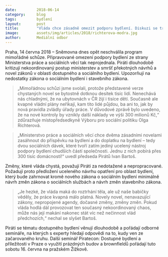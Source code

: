 ```yaml
---
date:         2018-06-14
category:     blog
tags:         bydlení
layout:       post
title:        "Vláda chce zásadně omezit podporu bydlení. Diskuzi se tradičně vyhýbá"
image:        assets/img/articles/2018/richterova-modra.jpg
author:       Mediální odbor
---
```


 
Praha, 14 června 2018 – Sněmovna dnes opět neschválila program mimořádné schůze. Připravované omezení podpory bydlení ze strany Ministerstva práce a sociálních věcí tak neprojednala. Piráti dlouhodobě kritizují nekoordinovaný postup ministerstev a smršť překotných návrhů a novel zákonů v oblasti dostupného a sociálního bydlení. Upozorňují na nedostatky zákona o sociálním bydlení i stavebního zákona.
 
> „Mimořádnou schůzi jsme svolali, protože představené verze chystaných novel se bytostně dotknou desítek tisíc lidí.  Nenechává nás chladnými, že na ubytovnách v ČR žijí i tisíce dětí. Současně ale kvapné vládní plány neříkají, kam tito lidé půjdou, ba ani to, jak by nová pravidla zvládly úřady práce. V důvodové zprávě bylo uvedeno, že na nové kontroly by vznikly další náklady ve výši 300 milionů Kč,“ zdůrazňuje místopředsedkyně Výboru pro sociální politiku Olga Richterová.
 
> „Ministerstvo práce a sociálních věcí chce dvěma zásadními novelami zasáhnout do příspěvku na bydlení a do doplatku na bydlení – tedy dvou sociálních dávek, které tvoří zatím jediný ucelený nástroj podpory bydlení chudších částí společnosti. Jednu z nich pobírá přes 300 tisíc domácností!“ uvedl předseda Pirátů Ivan Bartoš.
 
Změny, které vláda chystá, považují Piráti za nedotažené a nepropracované. Požadují proto předložení uceleného návrhu opatření pro oblast bydlení, který bude zahrnovat kromě nového zákona o sociálním bydlení minimálně návrh změn zákona o sociálních službách a návrh změn stavebního zákona.
 
> „Je hezké, že vláda maká do roztrhání těla, ale už naše babičky věděly, že práce kvapná málo platná. Novely novel, nenavazující zákony, nepropojené agendy, dočasné změny, změny změn. Pokud vláda hodlá dál provozovat ten současný nekoordinovaný chaos, může nás její makání nakonec stát víc než nečinnost vlád předchozích,“ nechal se slyšet Bartoš.
 
Piráti se tématu dostupného bydlení věnují dlouhodobě a pořádají odborné semináře, na kterých s experty hledají odpovědi na to, kudy ven ze začarovaného kruhu. Další seminář Piratecon: Dostupné bydlení a příležitosti v Praze o využití prázdných budov a brownfieldů pořádají tuto sobotu 16. června na pražském Žižkově.
